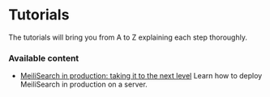 # Tutorials

The tutorials will bring you from A to Z explaining each step thoroughly.

### Available content

- [MeiliSearch in production: taking it to the next level](/resources/cookbooks/running_production.md)
    Learn how to deploy MeiliSearch in production on a server.
